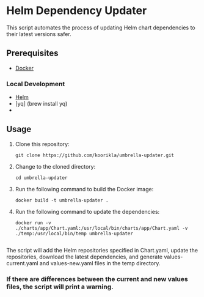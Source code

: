 # Helm Dependency Updater

This script automates the process of updating Helm chart dependencies to their latest versions safer.

## Prerequisites

- [Docker](https://www.docker.com/)

### Local Development
- [Helm](https://helm.sh/docs/intro/install/)
- [yq] (brew install yq)
-

## Usage

1. Clone this repository:

   ```shell
   git clone https://github.com/koorikla/umbrella-updater.git

2. Change to the cloned directory:

   ```shell
   cd umbrella-updater

3. Run the following command to build the Docker image:

   ```shell
   docker build -t umbrella-updater .

4. Run the following command to update the dependencies:

   ```shell
   docker run -v ./charts/app/Chart.yaml:/usr/local/bin/charts/app/Chart.yaml -v ./temp:/usr/local/bin/temp umbrella-updater   


The script will add the Helm repositories specified in Chart.yaml, update the repositories, download the latest dependencies, and generate values-current.yaml and values-new.yaml files in the temp directory.

### If there are differences between the current and new values files, the script will print a warning.
